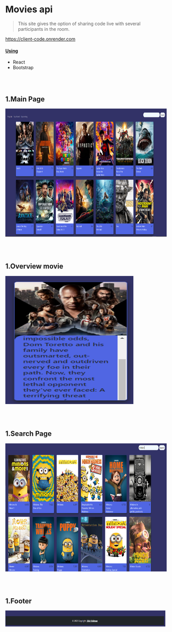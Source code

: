 # Movies api

> This site gives the option of sharing code live with several participants in the room.

 https://client-code.onrender.com 

#### <ins>Using</ins>

  - React
  - Bootstrap
 



<br><br>
## **1.Main Page**
<img  src="/images/main.PNG"  width="600" height="400" title="Main" />

<br><br>
## **1.Overview movie**
<img  src="/images/overview.PNG"  width="400" height="400" title="Overview" />

<br><br>
## **1.Search Page**
<img  src="/images/search.PNG"  width="600" height="400" title="Search" />

<br><br>
## **1.Footer**
<img  src="/images/footer.PNG"  width="500" height="50" title="Footer" />
